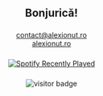 <h2 align="center">
  Bonjurică!
</h2>

###

<!-- Contact -->
<p align="center">
  <a href="mailto:contact@alexionut.ro">contact@alexionut.ro</a><br>
  <a href="https://alexionut.ro">alexionut.ro</a>
</p>


###

<div align="center">
  <a href="https://open.spotify.com/user/m5dlojxr6rnacdqo83evzx9yd" target="_blank">
    <img src="https://spotify-recently-played-readme.vercel.app/api?user=m5dlojxr6rnacdqo83evzx9yd&count=5&unique=true" alt="Spotify Recently Played" />
  </a>
</div>

###

<div align="center">
  <img src="https://visitor-badge.laobi.icu/badge?page_id=katakuna1.katakuna1" alt="visitor badge" />
</div>
